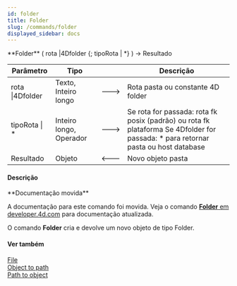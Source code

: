 ```yaml
---
id: folder
title: Folder
slug: /commands/folder
displayed_sidebar: docs
---
```


<!--REF #_command_.Folder.Syntax-->**Folder**  ( rota |4Dfolder  {; tipoRota | *} ) -> Resultado<!-- END REF-->
<!--REF #_command_.Folder.Params-->
| Parâmetro | Tipo |  | Descrição |
| --- | --- | --- | --- |
| rota &#124;4Dfolder | Texto, Inteiro longo | &#x1F852; | Rota pasta ou constante 4D folder |
| tipoRota &#124; * | Inteiro longo, Operador | &#x1F852; | Se rota for passada: rota fk posix (padrão) ou rota fk plataforma  Se 4Dfolder for passada: * para retornar pasta ou host database |
| Resultado | Objeto | &#x1F850; | Novo objeto pasta |

<!-- END REF-->

#### Descrição 

<!--REF #_command_.Folder.Summary-->**Documentação movida**

A documentação para este comando foi movida.<!-- END REF--> Veja o comando [ **Folder** em developer.4d.com](https://developer.4d.com/docs/API/FolderClass#folder) para documentação atualizada.

O comando **Folder**  cria e devolve um novo objeto de tipo Folder. 

#### Ver também 

[File](file.md)  
[Object to path](object-to-path.md)  
[Path to object ](path-to-object.md)  
